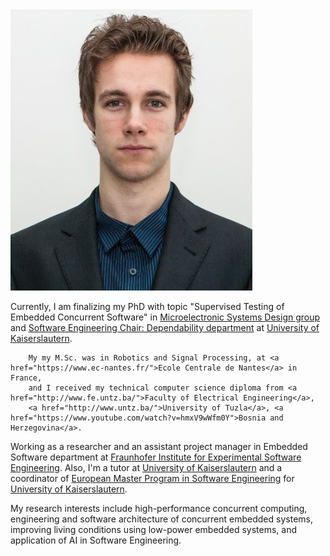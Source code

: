 <div id="bio_photo">
<img src="img/JasminJahicProfile.png" alt="Jasmin Jahic profile photo" title="me"/>        
</div>

<div id="bio_basic_info">
<p>
        Currently, I am finalizing my PhD with topic "Supervised Testing of Embedded Concurrent Software" in 
        <a href="https://ems.eit.uni-kl.de/en/staff/jasmin-jahic/">Microelectronic Systems Design group</a> 
        and <a href="http://agse3.informatik.uni-kl.de/"> Software Engineering Chair: Dependability department</a> at 
        <a href="https://www.uni-kl.de/en/">University of Kaiserslautern</a>.

        My my M.Sc. was in Robotics and Signal Processing, at <a href="https://www.ec-nantes.fr/">Ecole Centrale de Nantes</a> in France, 
        and I received my technical computer science diploma from <a href="http://www.fe.untz.ba/">Faculty of Electrical Engineering</a>, 
        <a href="http://www.untz.ba/">University of Tuzla</a>, <a href="https://www.youtube.com/watch?v=hmxV9wWfm0Y">Bosnia and Herzegovina</a>.
</p>
<p>
        Working as a researcher and an assistant project manager in Embedded Software department at <a href="https://www.iese.fraunhofer.de/"> Fraunhofer Institute for Experimental Software Engineering</a>. 
        Also, I'm a tutor at <a href="https://www.uni-kl.de/en/">University of Kaiserslautern</a> and a coordinator of <a href="http://em-se.eu/">European Master Program in Software Engineering</a> for <a href="https://www.uni-kl.de/en/">University of Kaiserslautern</a>.
</p>  
<p>
        My research interests include high-performance concurrent computing, engineering and software architecture of concurrent embedded systems, 
        improving living conditions using low-power embedded systems, and application of AI in Software Engineering.
</p>      
</div>

<div id="bio_wrapper">







</div>


